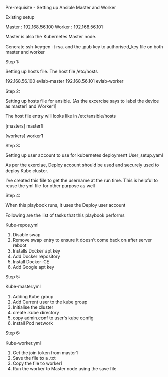 Pre-requisite - Setting up Ansible Master and Worker

Existing setup

Master : 192.168.56.100
Worker : 192.168.56.101

Master is also the Kubernetes Master node.

Generate ssh-keygen -t rsa. and the .pub key to authorised_key file on both master and worker

Step 1:

Setting up hosts file.  The host file /etc/hosts

192.168.56.100 evlab-master
192.168.56.101 evlab-worker


Step 2:

Setting up hosts file for ansible.  (As the excercise says to label the device as master1 and Worker1]

The host file entry will looks like in /etc/ansible/hosts

[masters]
master1

[workers]
worker1

Step 3:

Setting up user account to use for kubernetes deployment User_setup.yaml

As per the exercise, Deploy account should be used and securely used to deploy Kube cluster.

I’ve created this file to get the username at the run time. This is helpful to reuse the yml file for other purpose as well

Step 4: 

When this playbook runs, it uses the Deploy user account

Following are the list of tasks that this playbook performs

Kube-repos.yml

1. Disable swap
2. Remove swap entry to ensure it doesn’t come back on after server reboot
3. Installs Docker apt key
5. Add Docker repository 
6. Install Docker-CE
8. Add Google apt key

Step 5:

Kube-master.yml

1. Adding Kube group
2. Add Current user to the kube group
3. Initialise the cluster
4. create .kube directory
5. copy admin.conf to user's kube config
6. install Pod network


Step 6:

Kube-worker.yml

1. Get the join token from master1
2. Save the file to a .txt
3. Copy the file to worker1
4. Run the worker to Master node using the save file

